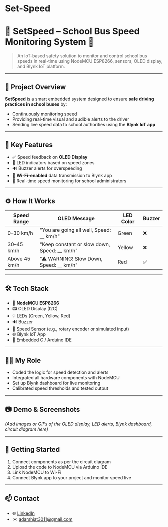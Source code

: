 # Set-Speed
# 🚌 SetSpeed – School Bus Speed Monitoring System 🚦

> An IoT-based safety solution to monitor and control school bus speeds in real-time using NodeMCU ESP8266, sensors, OLED display, and Blynk IoT platform.

---

## 📌 Project Overview

**SetSpeed** is a smart embedded system designed to ensure **safe driving practices in school buses** by:
- Continuously monitoring speed
- Providing real-time visual and audible alerts to the driver
- Sending live speed data to school authorities using the **Blynk IoT app**

---

## 🎯 Key Features

- ✅ Speed feedback on **OLED Display**
- 🚦 LED indicators based on speed zones
- 🔊 Buzzer alerts for overspeeding
- 📡 **Wi-Fi-enabled** data transmission to Blynk app
- 📱 Real-time speed monitoring for school administrators

---

## ⚙️ How It Works

| Speed Range     | OLED Message                              | LED Color | Buzzer |
|-----------------|--------------------------------------------|-----------|--------|
| 0–30 km/h       | "You are going all well, Speed: __ km/h"  | Green     | ❌     |
| 30–45 km/h      | "Keep constant or slow down, Speed: __ km/h" | Yellow  | ❌     |
| Above 45 km/h   | "⚠ WARNING! Slow Down, Speed: __ km/h"    | Red       | ✅     |

---

## 🛠️ Tech Stack

- 🔌 **NodeMCU ESP8266**
- 📟 OLED Display (I2C)
- 💡 LEDs (Green, Yellow, Red)
- 🔊 Buzzer
- 🧭 Speed Sensor (e.g., rotary encoder or simulated input)
- 🌐 Blynk IoT App
- 🔧 Embedded C / Arduino IDE

---

## 👨‍💻 My Role

- Coded the logic for speed detection and alerts
- Integrated all hardware components with NodeMCU
- Set up Blynk dashboard for live monitoring
- Calibrated speed thresholds and tested output

---

## 📷 Demo & Screenshots

*(Add images or GIFs of the OLED display, LED alerts, Blynk dashboard, circuit diagram here)*

---

## 🚀 Getting Started

1. Connect components as per the circuit diagram
2. Upload the code to NodeMCU via Arduino IDE
3. Link NodeMCU to Wi-Fi
4. Connect Blynk app to your project and monitor speed live

---

## 📫 Contact

- 🌐 [LinkedIn](https://www.linkedin.com/in/adarsh-jat-39a79a250/)
- ✉️ adarshjat3011@gmail.com 

